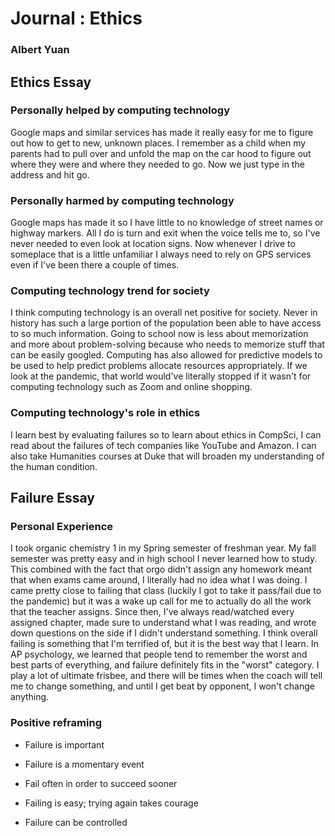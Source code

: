 # Journal : Ethics
### Albert Yuan


## Ethics Essay

### Personally helped by computing technology
Google maps and similar services has made it really easy for me
to figure out how to get to new, unknown places. I remember as a child
when my parents had to pull over and unfold the map on the car hood 
to figure out where they were and where they needed to go. Now we just 
type in the address and hit go.

### Personally harmed by computing technology
Google maps has made it so I have little to no knowledge of street names or highway markers. 
All I do is turn and exit when the voice tells me to, so I've never needed to even look at location signs.
Now whenever I drive to someplace that is a little unfamiliar I always need to rely on GPS services 
even if I've been there a couple of times.

### Computing technology trend for society
I think computing technology is an overall net positive for society. Never in history has such a large
portion of the population been able to have access to so much information. Going to school now is less about 
memorization and more about problem-solving because who needs to memorize stuff that can be easily googled.
Computing has also allowed for predictive models to be used to help predict problems allocate resources appropriately.
If we look at the pandemic, that world would've literally stopped if it wasn't for computing technology such as Zoom and
online shopping.

### Computing technology's role in ethics
I learn best by evaluating failures so to learn about ethics in CompSci,
I can read about the failures of tech companies like YouTube and Amazon. I can
also take Humanities courses at Duke that will broaden my understanding of
the human condition.


## Failure Essay

### Personal Experience
I took organic chemistry 1 in my Spring semester of freshman year. My fall semester
was pretty easy and in high school I never learned how to study. This combined with the fact that
orgo didn't assign any homework meant that when exams came around, I literally had no idea what I was doing.
I came pretty close to failing that class (luckily I got to take it pass/fail due to the pandemic) but it was a 
wake up call for me to actually do all the work that the teacher assigns. Since then, I've always read/watched every 
assigned chapter, made sure to understand what I was reading, and wrote down questions on the side if I didn't understand
something. I think overall failing is something that I'm terrified of, but it is the best way that I learn. In AP 
psychology, we learned that people tend to remember the worst and best parts of everything, and failure definitely fits
in the "worst" category. I play a lot of ultimate frisbee, and there will be times when the coach will tell me to 
change something, and until I get beat by opponent, I won't change anything. 

### Positive reframing

* Failure is important

* Failure is a momentary event

* Fail often in order to succeed sooner

* Failing is easy; trying again takes courage

* Failure can be controlled

